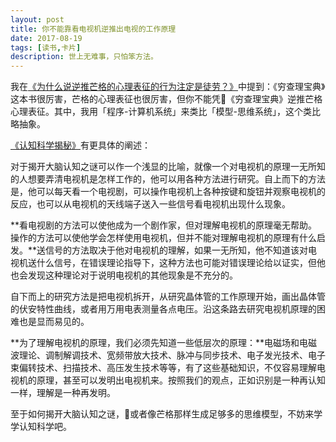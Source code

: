 ```yaml
---
layout: post
title: 你不能靠看电视机逆推出电视的工作原理
date: 2017-08-19
tags: [读书,卡片]
description: 世上无难事，只怕笨方法。
---
```


我在[《为什么说逆推芒格的心理表征的行为注定是徒劳？》](http://www.mesule.com/2017/08/MungerModels)中提到：《穷查理宝典》这本书很厉害，芒格的心理表征也很厉害，但你不能凭《穷查理宝典》逆推芒格心理表征。其中，我用「程序-计算机系统」来类比「模型-思维系统」，这个类比略抽象。

[《认知科学揭秘》](https://book.douban.com/subject/1127971/)有更具体的阐述：

对于揭开大脑认知之谜可以作一个浅显的比喻，就像一个对电视机的原理一无所知的人想要弄清电视机是怎样工作的，他可以用各种方法进行研究。自上而下的方法是，他可以每天看一个电视剧，可以操作电视机上各种按键和旋钮并观察电视机的反应，也可以从电视机的天线端子送入一些信号看电视机出现什么现象。

**看电视剧的方法可以使他成为一个剧作家，但对理解电视机的原理毫无帮助。操作的方法可以使他学会怎样使用电视机，但并不能对理解电视机的原理有什么启发。**送信号的方法取决于他对电视机的理解，如果一无所知，他不知道该对电视机送什么信号，在错误理论指导下，这种方法也可能对错误理论给以证实，但他也会发现这种理论对于说明电视机的其他现象是不充分的。

自下而上的研究方法是把电视机拆开，从研究晶体管的工作原理开始，画出晶体管的伏安特性曲线，或者用万用电表测量各点电压。沿这条路去研究电视机原理的困难也是显而易见的。

**为了理解电视机的原理，我们必须先知道一些低层次的原理：**电磁场和电磁波理论、调制解调技术、宽频带放大技术、脉冲与同步技术、电子发光技术、电子束偏转技术、扫描技术、高压发生技术等等，有了这些基础知识，不仅容易理解电视机的原理，甚至可以发明出电视机来。按照我们的观点，正如识别是一种再认知一样，理解是一种再发明。

至于如何揭开大脑认知之谜，或者像芒格那样生成足够多的思维模型，不妨来学学认知科学吧。





